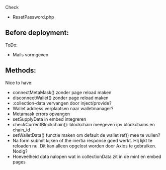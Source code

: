 Check
- ResetPassword.php

Before deployment:
- 

ToDo:
- Mails vormgeven

Methods:
-

Nice to have:
- connectMetaMask() zonder page reload maken
- disconnectWallet() zonder page reload maken
- :collection-data vervangen door inject/provide?
- Wallet address verplaatsen naar walletmanager?
- Metamask errors opvangen
- setSupplyData in embed integreren
- checkCurrentBlockchain(): blockchain meegeven ipv blockchains en chain_id
- setWalletData() functie maken om default de wallet ref() mee te vullen?
- Na form submit kijken of the inertia response goed werkt. HIj lijkt te reloaden nu. Dit kan alleen opgelost worden door Axios te gebruiken. Nodig?
- Hoeveelheid data nalopen wat in collectionData zit in de mint en embed pages